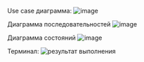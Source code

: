Use case диаграмма:
![image](https://github.com/CooIDragon/mispis/assets/90614965/19abc268-68bc-4790-a067-e2fdb45ee106)

Диаграмма последовательностей
![image](https://github.com/CooIDragon/mispis/assets/90614965/64e459ac-afed-4b90-b16d-763159c38f9a)

Диаграмма состояний
![image](https://github.com/CooIDragon/mispis/assets/90614965/8f16416b-d34c-4628-99a2-647f1b284df9)

Терминал:
![результат выполнения](https://github.com/CooIDragon/mispis/assets/90614965/e2a3f765-9d21-485a-ae47-bd216cc2a686)
